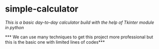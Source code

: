 # simple-calculator

*This is a basic day-to-day calculator build with the help of Tkinter module in python*

*** We can use many techniques to get this project more professional but this is the basic one with limited lines of codes***


